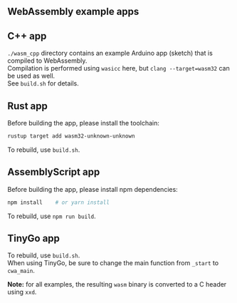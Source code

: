 ## WebAssembly example apps

## C++ app

`./wasm_cpp` directory contains an example Arduino app (sketch) that is compiled to WebAssembly.  
Compilation is performed using `wasicc` here, but `clang --target=wasm32` can be used as well.  
See `build.sh` for details.

## Rust app

Before building the app, please install the toolchain:
```sh
rustup target add wasm32-unknown-unknown
```
To rebuild, use `build.sh`.

## AssemblyScript app

Before building the app, please install npm dependencies:
```sh
npm install    # or yarn install
```
To rebuild, use `npm run build`.

## TinyGo app

To rebuild, use `build.sh`.  
When using TinyGo, be sure to change the main function from `_start` to `cwa_main`.


**Note:** for all examples, the resulting `wasm` binary is converted to a C header using `xxd`.
